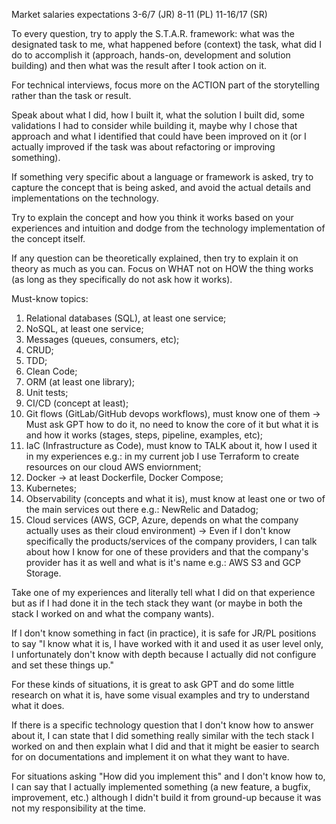Market salaries expectations
3-6/7 (JR)
8-11 (PL)
11-16/17 (SR)

To every question, try to apply the S.T.A.R. framework: what was the designated task to me, what happened before (context) the task, what did I do to accomplish it (approach, hands-on, development and solution building) and then what was the result after I took action on it.

For technical interviews, focus more on the ACTION part of the storytelling rather than the task or result. 

Speak about what I did, how I built it, what the solution I built did, some validations I had to consider while building it, maybe why I chose that approach and what I identified that could have been improved on it (or I actually improved if the task was about refactoring or improving something).

If something very specific about a language or framework is asked, try to capture the concept that is being asked, and avoid the actual details and implementations on the technology.

Try to explain the concept and how you think it works based on your experiences and intuition and dodge from the technology implementation of the concept itself.

If any question can be theoretically explained, then try to explain it on theory as much as you can. Focus on WHAT not on HOW the thing works (as long as they specifically do not ask how it works).

Must-know topics:
1. Relational databases (SQL), at least one service;
2. NoSQL, at least one service;
3. Messages (queues, consumers, etc);
4. CRUD;
5. TDD;
6. Clean Code;
7. ORM (at least one library);
8. Unit tests;
9. CI/CD (concept at least);
10. Git flows (GitLab/GitHub devops workflows), must know one of them -> Must ask GPT how to do it, no need to know the core of it but what it is and how it works (stages, steps, pipeline, examples, etc);
11. IaC (Infrastructure as Code), must know to TALK about it, how I used it in my experiences e.g.: in my current job I use Terraform to create resources on our cloud AWS enviornment;
12. Docker -> at least Dockerfile, Docker Compose;
13. Kubernetes;
14. Observability (concepts and what it is), must know at least one or two of the main services out there e.g.: NewRelic and Datadog;
15. Cloud services (AWS, GCP, Azure, depends on what the company actually uses as their cloud environment) -> Even if I don't know specifically the products/services of the company providers, I can talk about how I know for one of these providers and that the company's provider has it as well and what is it's name e.g.: AWS S3 and GCP Storage.

Take one of my experiences and literally tell what I did on that experience but as if I had done it in the tech stack they want (or maybe in both the stack I worked on and what the company wants).

If I don't know something in fact (in practice), it is safe for JR/PL positions to say "I know what it is, I have worked with it and used it as user level only, I unfortunately don't know with depth because I actually did not configure and set these things up."

For these kinds of situations, it is great to ask GPT and do some little research on what it is, have some visual examples and try to understand what it does.

If there is a specific technology question that I don't know how to answer about it, I can state that I did something really similar with the tech stack I worked on and then explain what I did and that it might be easier to search for on documentations and implement it on what they want to have.

For situations asking "How did you implement this" and I don't know how to, I can say that I actually implemented something (a new feature, a bugfix, improvement, etc.) although I didn't build it from ground-up because it was not my responsibility at the time.